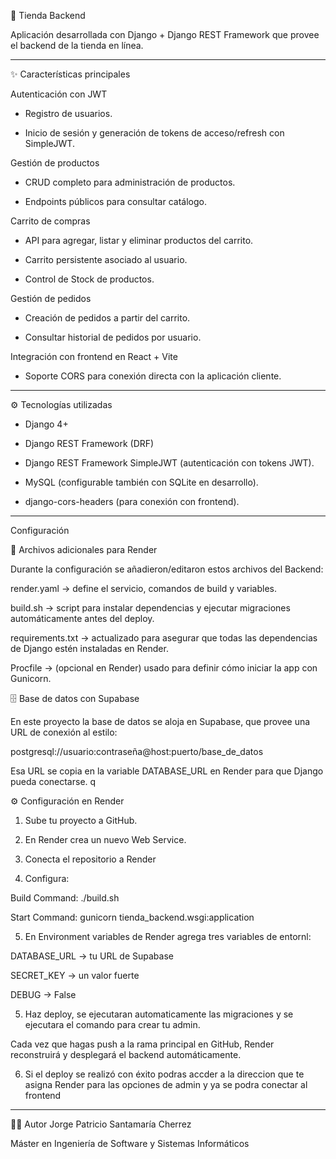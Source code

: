 🛒 Tienda Backend

Aplicación desarrollada con Django + Django REST Framework que provee el backend de la tienda en línea.

---

✨ Características principales

Autenticación con JWT

- Registro de usuarios.

- Inicio de sesión y generación de tokens de acceso/refresh con SimpleJWT.


Gestión de productos

- CRUD completo para administración de productos.

- Endpoints públicos para consultar catálogo.


Carrito de compras

- API para agregar, listar y eliminar productos del carrito.

- Carrito persistente asociado al usuario.

- Control de Stock de productos.


Gestión de pedidos

- Creación de pedidos a partir del carrito.

- Consultar historial de pedidos por usuario.


Integración con frontend en React + Vite

- Soporte CORS para conexión directa con la aplicación cliente.


---

⚙️ Tecnologías utilizadas 

- Django 4+

- Django REST Framework (DRF)

- Django REST Framework SimpleJWT (autenticación con tokens JWT).

- MySQL (configurable también con SQLite en desarrollo).

- django-cors-headers (para conexión con frontend).

---

Configuración 

📂 Archivos adicionales para Render

Durante la configuración se añadieron/editaron estos archivos del Backend:

render.yaml → define el servicio, comandos de build y variables.

build.sh → script para instalar dependencias y ejecutar migraciones automáticamente antes del deploy.

requirements.txt → actualizado para asegurar que todas las dependencias de Django estén instaladas en Render.

Procfile → (opcional en Render) usado para definir cómo iniciar la app con Gunicorn.


🗄️ Base de datos con Supabase

En este proyecto la base de datos se aloja en Supabase, que provee una URL de conexión al estilo:

postgresql://usuario:contraseña@host:puerto/base_de_datos

Esa URL se copia en la variable DATABASE_URL en Render para que Django pueda conectarse.
q

⚙️ Configuración en Render

1. Sube tu proyecto a GitHub.

2. En Render crea un nuevo Web Service.

3. Conecta el repositorio a Render

4. Configura:

Build Command: ./build.sh

Start Command: gunicorn tienda_backend.wsgi:application

5. En Environment variables de Render agrega tres variables de entornl:

DATABASE_URL → tu URL de Supabase

SECRET_KEY → un valor fuerte

DEBUG → False

5. Haz deploy, se ejecutaran automaticamente las migraciones y se ejecutara el comando para crear tu admin.

Cada vez que hagas push a la rama principal en GitHub, Render reconstruirá y desplegará el backend automáticamente.

6. Si el deploy se realizó con éxito podras accder a la direccion que te asigna Render para las opciones de admin y ya se podra conectar al frontend


---

👨‍💻 Autor
Jorge Patricio Santamaría Cherrez

Máster en Ingeniería de Software y Sistemas Informáticos 

